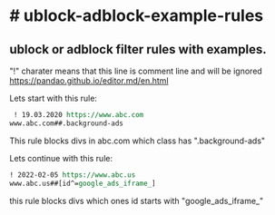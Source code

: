 # # ublock-adblock-example-rules
## ublock or adblock filter rules with examples.

"!" charater means that this line is comment line and will be ignored
https://pandao.github.io/editor.md/en.html

Lets start with this rule:

```rst
 ! 19.03.2020 https://www.abc.com
www.abc.com##.background-ads
```
This rule blocks divs in abc.com which class has ".background-ads" 


Lets continue with this rule:
```rst
! 2022-02-05 https://www.abc.us
www.abc.us##[id^=google_ads_iframe_]
```

this rule blocks divs which ones id starts with "google_ads_iframe_"
